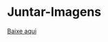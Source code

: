 # Juntar-Imagens
[Baixe aqui](https://github.com/OneDefauter/Juntar-Imagens/releases/download/exe/app.exe)
